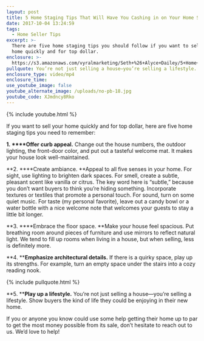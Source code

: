 ```yaml
---
layout: post
title: 5 Home Staging Tips That Will Have You Cashing in on Your Home Sale
date: 2017-10-04 13:24:59
tags:
  - Home Seller Tips
excerpt: >-
  There are five home staging tips you should follow if you want to sell your
  home quickly and for top dollar.
enclosure: >-
  https://s3.amazonaws.com/vyralmarketing/Seth+%26+Alyce+Dailey/5+Home+Staging+Tips+That+Will+Have+You+Cashing+in+on+Your+Home+Sale.mp4
pullquote: You’re not just selling a house—you’re selling a lifestyle.
enclosure_type: video/mp4
enclosure_time:
use_youtube_image: false
youtube_alternate_image: /uploads/no-pb-18.jpg
youtube_code: XJmdncy8Rko
---
```



{% include youtube.html %}

If you want to sell your home quickly and for top dollar, here are five home staging tips you need to remember:

**1.&nbsp;****Offer curb appeal.**&nbsp;Change out the house numbers, the outdoor lighting, the front-door color, and put out a tasteful welcome mat. It makes your house look well-maintained.

**2.&nbsp;****Create ambiance.&nbsp;**Appeal to all five senses in your home. For sight, use lighting to brighten dark spaces. For smell, create a subtle, pleasant scent like vanilla or citrus. The key word here is “subtle,” because you don’t want buyers to think you’re hiding something. Incorporate textures or textiles that promote a personal touch. For sound, turn on some quiet music. For taste (my personal favorite), leave out a candy bowl or a water bottle with a nice welcome note that welcomes your guests to stay a little bit longer.

**3.&nbsp;****Embrace the floor space.&nbsp;**Make your house feel spacious. Put breathing room around pieces of furniture and use mirrors to reflect natural light. We tend to fill up rooms when living in a house, but when selling, less is definitely more.

**4.&nbsp;****Emphasize architectural details.** If there is a quirky space, play up its strengths. For example, turn an empty space under the stairs into a cozy reading nook.

{% include pullquote.html %}

**5.&nbsp;****Play up a lifestyle.** You’re not just selling a house—you’re selling a lifestyle. Show buyers the kind of life they could be enjoying in their new home.

If you or anyone you know could use some help getting their home up to par to get the most money possible from its sale, don’t hesitate to reach out to us. We’d love to help!